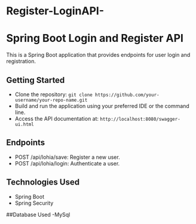 # Register-LoginAPI-

# Spring Boot Login and Register API

This is a Spring Boot application that provides endpoints for user login and registration.

## Getting Started

- Clone the repository: `git clone https://github.com/your-username/your-repo-name.git`
- Build and run the application using your preferred IDE or the command line.
- Access the API documentation at: `http://localhost:8080/swagger-ui.html`

## Endpoints

- POST /api/lohia/save: Register a new user.
- POST /api/lohia/login: Authenticate a user.

## Technologies Used

- Spring Boot
- Spring Security

##Database Used
 -MySql
